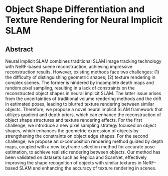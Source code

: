 # Object Shape Differentiation and Texture Rendering for Neural Implicit SLAM
## Abstract
Neural implicit SLAM combines traditional SLAM image tracking technology with NeRF-based scene reconstruction, achieving impressive reconstruction results. However, existing methods face two challenges: (1) the difficulty of distinguishing geometric shapes; (2) texture rendering in complex scenes. The former is hindered by incomplete depth maps and random pixel sampling, resulting in a lack of constraints on the reconstructed object shapes in neural implicit SLAM. The latter issue arises from the uncertainties of traditional volume rendering methods and the drift in estimated poses, leading to blurred texture rendering between similar objects. Therefore, we propose a novel neural implicit SLAM framework that utilizes gradient and depth priors, which can enhance the reconstruction of object shape structures and texture rendering effects. For the first challenge, we introduce a new pixel sampling strategy focused on object shapes, which enhances the geometric expression of objects by strengthening the constraints on object edge shapes. For the second challenge, we propose an α-composition rendering method guided by depth maps, coupled with a new keyframe selection method for accurate pose estimation, to achieve realistic rendering between objects. Our method has been validated on datasets such as Replica and ScanNet, effectively improving the shape recognition of objects with similar textures in NeRF-based SLAM and enhancing the accuracy of texture rendering in scenes.
